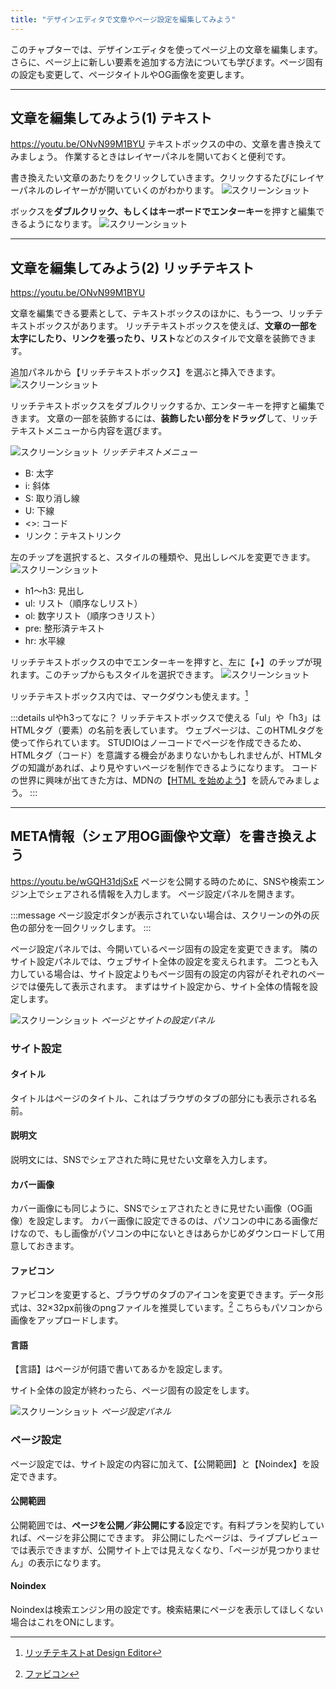```yaml
---
title: "デザインエディタで文章やページ設定を編集してみよう"
---
```


このチャプターでは、デザインエディタを使ってページ上の文章を編集します。 さらに、ページ上に新しい要素を追加する方法についても学びます。ページ固有の設定も変更して、ページタイトルやOG画像を変更します。

---

## 文章を編集してみよう(1) テキスト
https://youtu.be/ONvN99M1BYU
テキストボックスの中の、文章を書き換えてみましょう。 作業するときはレイヤーパネルを開いておくと便利です。

書き換えたい文章のあたりをクリックしていきます。クリックするたびにレイヤーパネルのレイヤーがが開いていくのがわかります。
![スクリーンショット](/images/studio-first-step/edit-text-02-2.png)

ボックスを**ダブルクリック、もしくはキーボードでエンターキー**を押すと編集できるようになります。
![スクリーンショット](/images/studio-first-step/edit-text-02-2.png)

---

## 文章を編集してみよう(2) リッチテキスト
https://youtu.be/ONvN99M1BYU

文章を編集できる要素として、テキストボックスのほかに、もう一つ、リッチテキストボックスがあります。
リッチテキストボックスを使えば、**文章の一部を太字にしたり、リンクを張ったり、リスト**などのスタイルで文章を装飾できます。

追加パネルから【リッチテキストボックス】を選ぶと挿入できます。
![スクリーンショット](/images/studio-first-step/edit-text-05-2.png)

リッチテキストボックスをダブルクリックするか、エンターキーを押すと編集できます。
文章の一部を装飾するには、**装飾したい部分をドラッグ**して、リッチテキストメニューから内容を選びます。

![スクリーンショット](/images/studio-first-step/edit-text-06-2.png)
*リッチテキストメニュー*

- B: 太字
- i: 斜体
- S: 取り消し線
- U: 下線
- <>: コード
- リンク：テキストリンク

左のチップを選択すると、スタイルの種類や、見出しレベルを変更できます。
![スクリーンショット](/images/studio-first-step/edit-text-08-2.png)

- h1〜h3: 見出し
- ul: リスト（順序なしリスト）
- ol: 数字リスト（順序つきリスト）
- pre: 整形済テキスト
- hr: 水平線

リッチテキストボックスの中でエンターキーを押すと、左に【+】のチップが現れます。このチップからもスタイルを選択できます。
![スクリーンショット](/images/studio-first-step/edit-text-09-2.png)

リッチテキストボックス内では、マークダウンも使えます。[^1]

:::details ulやh3ってなに？
リッチテキストボックスで使える「ul」や「h3」はHTMLタグ（要素）の名前を表しています。
ウェブページは、このHTMLタグを使って作られています。
STUDIOはノーコードでページを作成できるため、HTMLタグ（コード）を意識する機会があまりないかもしれませんが、HTMLタグの知識があれば、より見やすいページを制作できるようになります。
コードの世界に興味が出てきた方は、MDNの【[HTML を始めよう](https://developer.mozilla.org/ja/docs/Learn/HTML/Introduction_to_HTML/Getting_started)】を読んでみましょう。
:::

---

## META情報（シェア用OG画像や文章）を書き換えよう
https://youtu.be/wGQH31djSxE
ページを公開する時のために、SNSや検索エンジン上でシェアされる情報を入力します。
ページ設定パネルを開きます。

:::message
ページ設定ボタンが表示されていない場合は、スクリーンの外の灰色の部分を一回クリックします。
:::

ページ設定パネルでは、今開いているページ固有の設定を変更できます。 隣のサイト設定パネルでは、ウェブサイト全体の設定を変えられます。 二つとも入力している場合は、サイト設定よりもページ固有の設定の内容がそれぞれのページでは優先して表示されます。
まずはサイト設定から、サイト全体の情報を設定します。

![スクリーンショット](/images/studio-first-step/edit-text-12-2.png)
*ページとサイトの設定パネル*

### サイト設定
#### タイトル
タイトルはページのタイトル、これはブラウザのタブの部分にも表示される名前。

#### 説明文
説明文には、SNSでシェアされた時に見せたい文章を入力します。

#### カバー画像
カバー画像にも同じように、SNSでシェアされたときに見せたい画像（OG画像）を設定します。 カバー画像に設定できるのは、パソコンの中にある画像だけなので、もし画像がパソコンの中にないときはあらかじめダウンロードして用意しておきます。

#### ファビコン
ファビコンを変更すると、ブラウザのタブのアイコンを変更できます。データ形式は、32×32px前後のpngファイルを推奨しています。[^2] こちらもパソコンから画像をアップロードします。

#### 言語
【言語】はページが何語で書いてあるかを設定します。

サイト全体の設定が終わったら、ページ固有の設定をします。

![スクリーンショット](/images/studio-first-step/edit-text-12-2.png)
*ページ設定パネル*

### ページ設定
ページ設定では、サイト設定の内容に加えて、【公開範囲】と【Noindex】を設定できます。

#### 公開範囲
公開範囲では、**ページを公開／非公開にする**設定です。有料プランを契約していれば、ページを非公開にできます。 非公開にしたページは、ライブプレビューでは表示できますが、公開サイト上では見えなくなり、「ページが見つかりません」の表示になります。

#### Noindex
Noindexは検索エンジン用の設定です。検索結果にページを表示してほしくない場合はこれをONにします。


[^1]: [リッチテキストat Design Editor](https://help.studio.design/ja/articles/4064911-%E3%83%AA%E3%83%83%E3%83%81%E3%83%86%E3%82%AD%E3%82%B9%E3%83%88at-design-editor)
[^2]: [ファビコン](https://help.studio.design/ja/articles/4066089-%E3%83%95%E3%82%A1%E3%83%93%E3%82%B3%E3%83%B3)

